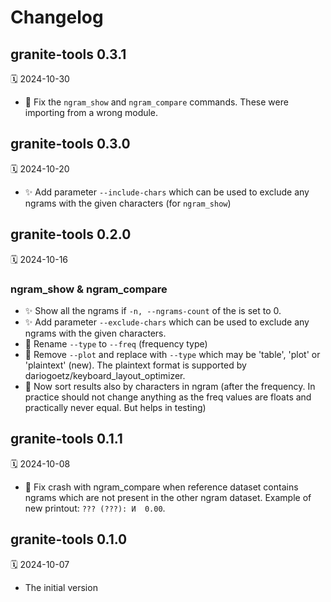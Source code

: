 # Changelog

## granite-tools 0.3.1
🗓️ 2024-10-30

- 🐞 Fix the `ngram_show` and `ngram_compare` commands. These were importing from a wrong module.

## granite-tools 0.3.0
🗓️ 2024-10-20

- ✨ Add parameter `--include-chars` which can be used to exclude any ngrams with the given characters (for `ngram_show`)


## granite-tools 0.2.0
🗓️ 2024-10-16

### ngram_show & ngram_compare
- ✨ Show all the ngrams if `-n, --ngrams-count` of the is set to 0.
- ✨ Add parameter `--exclude-chars` which can be used to exclude any ngrams with the given characters.
- 🚨 Rename `--type` to `--freq` (frequency type)
- 🚨 Remove `--plot` and replace with `--type` which may be 'table', 'plot' or 'plaintext' (new). The plaintext format is supported by dariogoetz/keyboard_layout_optimizer.
- 🚨 Now sort results also by characters in ngram (after the frequency. In practice should not change anything as the freq values are floats and practically never equal. But helps in testing)

## granite-tools 0.1.1
🗓️ 2024-10-08

- 🐞 Fix crash with ngram_compare when reference dataset contains ngrams which are not present in the other ngram dataset. Example of new printout: `??? (???): И  0.00`.

## granite-tools 0.1.0
🗓️ 2024-10-07

- The initial version